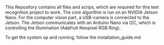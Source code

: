 This Repository contains all files and scrips, which are required for this text recognition project to work.
The core algorithm is run on an NVIDIA Jetson Nano. For the computer vision part, a USB-camera is connected to the Jetson.
The Jetson communicates with an Arduino Nano via I2C, which is controlling the Illumination (Adafruit Neopixel RGB Ring).

To get the system up and running, follow the installation_guide.md
